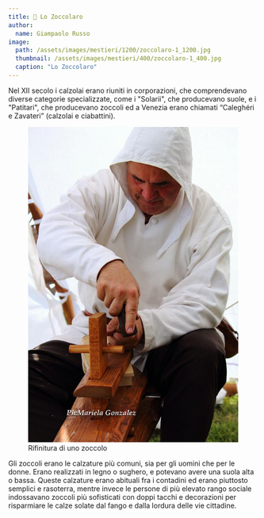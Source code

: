 ```yaml
---
title: 👡 Lo Zoccolaro
author:
  name: Giampaolo Russo
image: 
  path: /assets/images/mestieri/1200/zoccolaro-1_1200.jpg
  thumbnail: /assets/images/mestieri/400/zoccolaro-1_400.jpg
  caption: "Lo Zoccolaro"
---
```



Nel XII secolo i calzolai erano riuniti in corporazioni, che comprendevano diverse categorie specializzate, come i "Solarii", che producevano suole, e i "Patitari", che producevano zoccoli ed a Venezia erano chiamati “Caleghéri e Zavateri” (calzolai e ciabattini).

<!-- more -->

<figure class="align-center">
    <img src="/assets/images/mestieri/800/zoccolaro-2_800.jpg" alt="Rifinitura di uno zoccolo">
  <figcaption>Rifinitura di uno zoccolo</figcaption>
</figure>

Gli zoccoli erano le calzature più comuni, sia per gli uomini che per le donne. Erano realizzati in legno o sughero, e potevano avere una suola alta o bassa. Queste calzature erano abituali fra i contadini ed erano piuttosto semplici e rasoterra, mentre invece le persone di più elevato rango sociale indossavano zoccoli più sofisticati con doppi tacchi e decorazioni per risparmiare le calze solate dal fango e dalla lordura delle vie cittadine.
